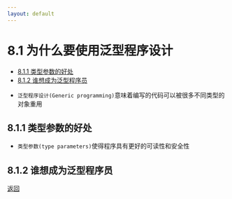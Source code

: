 ```yaml
---
layout: default
---
```


# 8.1 为什么要使用泛型程序设计

- [8.1.1 类型参数的好处](#811-类型参数的好处)  
- [8.1.2 谁想成为泛型程序员](#812-谁想成为泛型程序员)


* `泛型程序设计(Generic programming)`意味着编写的代码可以被很多不同类型的对象重用  


## 8.1.1 类型参数的好处  
* `类型参数(type parameters)`使得程序具有更好的可读性和安全性  

## 8.1.2 谁想成为泛型程序员  

[返回](./menu)